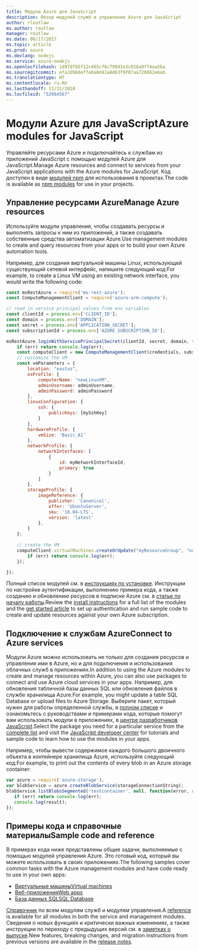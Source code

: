 ```yaml
---
title: Модули Azure для JavaScript
description: Обзор модулей служб и управления Azure для JavaScript
author: rloutlaw
ms.author: routlaw
manager: routlaw
ms.date: 06/17/2017
ms.topic: article
ms.prod: azure
ms.devlang: nodejs
ms.service: azure-nodejs
ms.openlocfilehash: 1d97df65f12c465cf6c790d1e3c016a9ff4aa5ba
ms.sourcegitcommit: efa2d98deffe8a0d41a8d63f9f07aa720862e6ab
ms.translationtype: HT
ms.contentlocale: ru-RU
ms.lasthandoff: 11/22/2018
ms.locfileid: "52064567"
---
```

# <a name="azure-modules-for-javascript"></a><span data-ttu-id="2014c-103">Модули Azure для JavaScript</span><span class="sxs-lookup"><span data-stu-id="2014c-103">Azure modules for JavaScript</span></span>

<span data-ttu-id="2014c-104">Управляйте ресурсами Azure и подключайтесь к службам из приложений JavaScript с помощью модулей Azure для JavaScript.</span><span class="sxs-lookup"><span data-stu-id="2014c-104">Manage Azure resources and connect to services from your JavaScript applications with the Azure modules for JavaScript.</span></span> <span data-ttu-id="2014c-105">Код доступен в виде [модулей npm](node-sdk-azure-install.md) для использования в проектах.</span><span class="sxs-lookup"><span data-stu-id="2014c-105">The code is available as [npm modules](node-sdk-azure-install.md) for use in your projects.</span></span> 

## <a name="manage-azure-resources"></a><span data-ttu-id="2014c-106">Управление ресурсами Azure</span><span class="sxs-lookup"><span data-stu-id="2014c-106">Manage Azure resources</span></span>

<span data-ttu-id="2014c-107">Используйте модули управления, чтобы создавать ресурсы и выполнять запросы к ним из приложений, а также создавать собственные средства автоматизации Azure.</span><span class="sxs-lookup"><span data-stu-id="2014c-107">Use management modules to create and query resources from your apps or to build your own Azure automation tools.</span></span> 

<span data-ttu-id="2014c-108">Например, для создания виртуальной машины Linux, использующей существующий сетевой интерфейс, напишите следующий код:</span><span class="sxs-lookup"><span data-stu-id="2014c-108">For example, to create a Linux VM using an existing network interface, you would write the following code:</span></span>

```javascript
const msRestAzure = require('ms-rest-azure');
const ComputeManagementClient = require('azure-arm-compute');

// read in service principal values from env variables
const clientId = process.env['CLIENT_ID'];
const domain = process.env['DOMAIN'];
const secret = process.env['APPLICATION_SECRET'];
const subscriptionId = process.env['AZURE_SUBSCRIPTION_ID'];

msRestAzure.loginWithServicePrincipalSecret(clientId, secret, domain, function (err, credentials, subscriptions) {
    if (err) return console.log(err);
    const computeClient = new ComputeManagementClient(credentials, subscriptionId);
    // customize the VM 
    const vmParameters = {
        location: "eastus",
        osProfile: {
            computerName: "newLinuxVM",
            adminUsername: adminUsername,
            adminPassword: adminPassword
        },
        linuxConfiguration: {
            ssh: {
                publicKeys: [mySshKey]
            }
        },
        hardwareProfile: {
            vmSize: 'Basic_A1'
        },
        networkProfile: {
            networkInterfaces: [
                {
                    id: myNetworkInterfaceId,
                    primary: true
                }
            ]
        },
        storageProfile: {
            imageReference: {
                publisher: 'Canonical',
                offer: 'UbuntuServer',
                sku: '16.04-LTS',
                version: 'latest'
            },
        }
    };
 
    // create the VM
    computeClient.virtualMachines.createOrUpdate("myResourceGroup", "newLinuxVM", vmParameters, function (err, data) {
        if (err) return console.log(err);
    });

});
```

<span data-ttu-id="2014c-109">Полный список модулей см. в [инструкциях по установке](node-sdk-azure-install.md). Инструкции по настройке аутентификации, выполнению примера кода, а также созданию и обновлению ресурсов в подписке Azure см. в [статье по началу работы](node-sdk-azure-get-started.md).</span><span class="sxs-lookup"><span data-stu-id="2014c-109">Review the [install instructions](node-sdk-azure-install.md) for a full list of the modules and the [get started article](node-sdk-azure-get-started.md) to set up authentication and run sample code to create and update resources against your own Azure subscription.</span></span> 

## <a name="connect-to-azure-services"></a><span data-ttu-id="2014c-110">Подключение к службам Azure</span><span class="sxs-lookup"><span data-stu-id="2014c-110">Connect to Azure services</span></span>

<span data-ttu-id="2014c-111">Модули Azure можно использовать не только для создания ресурсов и управления ими в Azure, но и для подключения и использования облачных служб в приложениях.</span><span class="sxs-lookup"><span data-stu-id="2014c-111">In addition to using the Azure modules to create and manage resources within Azure, you can also use packages to connect and use Azure cloud services in your apps.</span></span> <span data-ttu-id="2014c-112">Например, для обновления табличной базы данных SQL или обновления файлов в службе хранилища Azure.</span><span class="sxs-lookup"><span data-stu-id="2014c-112">For example, you might update a table SQL Database or upload files to Azure Storage.</span></span> <span data-ttu-id="2014c-113">Выберите пакет, который нужен для работы определенной службы, в [полном списке](node-sdk-azure-install.md) и ознакомьтесь с руководствами и примерами кода, которые помогут вам использовать модули в приложениях, в [центре разработчиков JavaScript](https://azure.microsoft.com/develop/nodejs/).</span><span class="sxs-lookup"><span data-stu-id="2014c-113">Select the package you need for a particular service from the [complete list](node-sdk-azure-install.md) and visit the [JavaScript developer center](https://azure.microsoft.com/develop/nodejs/) for tutorials and sample code to learn how to use the modules in your apps.</span></span>

<span data-ttu-id="2014c-114">Например, чтобы вывести содержимое каждого большого двоичного объекта в контейнере хранилища Azure, используйте следующий код:</span><span class="sxs-lookup"><span data-stu-id="2014c-114">For example, to print out the contents of every blob in an Azure storage container:</span></span>

```javascript
var azure = require('azure-storage');
var blobService = azure.createBlobService(storageConnectionString);
blobService.listBlobsSegmented('testcontainer', null, function(error, result, response) {
   if (err) return console.log(err);
   console.log(result);
});
```

## <a name="sample-code-and-reference"></a><span data-ttu-id="2014c-115">Примеры кода и справочные материалы</span><span class="sxs-lookup"><span data-stu-id="2014c-115">Sample code and reference</span></span>

<span data-ttu-id="2014c-116">В примерах кода ниже представлены общие задачи, выполняемые с помощью модулей управления Azure. Это готовый код, который вы можете использовать в своих приложениях.</span><span class="sxs-lookup"><span data-stu-id="2014c-116">The following samples cover common tasks with the Azure management modules and have code ready to use in your own apps:</span></span>

- [<span data-ttu-id="2014c-117">Виртуальные машины</span><span class="sxs-lookup"><span data-stu-id="2014c-117">Virtual machines</span></span>](node-samples-services-compute.md)
- [<span data-ttu-id="2014c-118">Веб-приложения</span><span class="sxs-lookup"><span data-stu-id="2014c-118">Web apps</span></span>](node-samples-services-web-and-mobile.md)
- [<span data-ttu-id="2014c-119">База данных SQL</span><span class="sxs-lookup"><span data-stu-id="2014c-119">SQL Database</span></span>](node-samples-services-database.md)
   
<span data-ttu-id="2014c-120">[Справочник](https://docs.microsoft.com/javascript/api) по всем модулям служб и модулям управления.</span><span class="sxs-lookup"><span data-stu-id="2014c-120">A [reference](https://docs.microsoft.com/javascript/api) is available for all modules in both the service and management modules.</span></span> <span data-ttu-id="2014c-121">Сведения о новых функциях и критически важных изменениях, а также инструкции по переходу с предыдущих версий см. в [заметках о выпуске](https://github.com/Azure/azure-sdk-for-node/releases).</span><span class="sxs-lookup"><span data-stu-id="2014c-121">New features, breaking changes, and migration instructions from previous versions are available in the [release notes](https://github.com/Azure/azure-sdk-for-node/releases).</span></span>